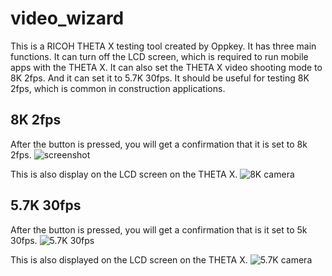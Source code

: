 # video_wizard

This is a RICOH THETA X testing tool created by Oppkey. It has three main functions. It can turn off the LCD screen, which is required to run mobile apps with the THETA X. It can also set the THETA X video shooting mode to 8K 2fps. And it can set it to 5.7K 30fps. It should be useful for testing 8K 2fps, which is common in construction applications.

## 8K 2fps

After the button is pressed, you will get a confirmation that it is set to 8k 2fps.
![screenshot](docs/three-buttons.png)

This is also display on the LCD screen on the THETA X.
![8K camera](docs/8K_camera.png)

## 5.7K 30fps

After the button is pressed, you will get a confirmation that is it set to 5k 30fps.
![5.7K 30fps](docs/three-buttons2.png)

This is also displayed on the LCD screen on the THETA X.
![5.7K camera](docs/5_7k_camera.png)